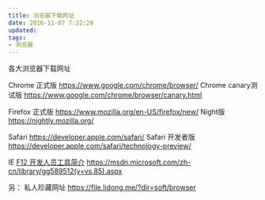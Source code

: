 ```yaml
---
title: 浏览器下载网址
date: 2016-11-07 7:22:29
updated:
tags:
- 浏览器
---
```

各大浏览器下载网址
<!-- more -->
Chrome 正式版
https://www.google.com/chrome/browser/
Chrome canary测试版
https://www.google.com/chrome/browser/canary.html

Firefox 正式版
https://www.mozilla.org/en-US/firefox/new/
Night版
https://nightly.mozilla.org/

Safari
https://developer.apple.com/safari/
Safari 开发者版
https://developer.apple.com/safari/technology-preview/

IE
[F12 开发人员工具简介]()
https://msdn.microsoft.com/zh-cn/library/gg589512(v=vs.85).aspx

另：
私人珍藏网址 https://file.lidong.me/?dir=soft/browser


